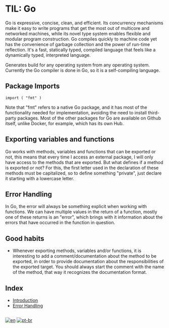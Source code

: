 # TIL: Go

Go is expressive, concise, clean, and efficient. Its concurrency mechanisms make it easy to write programs that get the most out of multicore and networked machines, while its novel type system enables flexible and modular program construction. Go compiles quickly to machine code yet has the convenience of garbage collection and the power of run-time reflection. It's a fast, statically typed, compiled language that feels like a dynamically typed, interpreted language.

Generates build for any operating system from any operating system. Currently the Go compiler is done in Go, so it is a self-compiling language.

## Package Imports

    import ( "fmt" )
    
Note that "fmt" refers to a native Go package, and it has most of the functionality needed for implementation, avoiding the need to install third-party packages. Most of the other packages for Go are available on Github itself, unlike Docker, for example, which has its own Hub.

## Exporting variables and functions

Go works with methods, variables and functions that can be exported or not, this means that every time I access an external package, I will only have access to the methods that are exported. But what defines if a method is exported or not? For this, the first letter used in the declaration of these methods must be capitalized, so to define something "private", just declare it starting with a lowercase letter.

## Error Handling
In Go, the error will always be something explicit when working with functions. We can have multiple values ​​in the return of a function, mostly one of these returns is an "error", which brings with it information about the errors that have occurred in the function in question.

## Good habits
- Whenever exporting methods, variables and/or functions, it is interesting to add a comment/documentation about the method to be exported, in order to provide documentation about the responsibilities of the exported target. You should always start the comment with the name of the method, that way it recognizes the documentation format.

## Index
- [Introduction](https://github.com/alonsofritz/TIL/tree/master/Go/hello-go)
- [Error Handling](https://github.com/alonsofritz/TIL/tree/master/Go/error-handling-go)

##
[![en](https://img.shields.io/badge/lang-en-red.svg)](https://github.com/alonsofritz/TIL/tree/master/Go/README.md) [![pt-br](https://img.shields.io/badge/lang-pt--br-green.svg)](https://github.com/alonsofritz/TIL/tree/master/Go/README.pt-br.md)